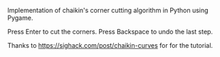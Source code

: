 Implementation of chaikin's corner cutting algorithm in Python using Pygame.

Press Enter to cut the corners.
Press Backspace to undo the last step.


Thanks to https://sighack.com/post/chaikin-curves for for the tutorial.

